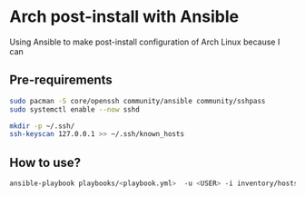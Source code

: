 # Arch post-install with Ansible
Using Ansible to make post-install configuration of Arch Linux because I can

## Pre-requirements

```bash
sudo pacman -S core/openssh community/ansible community/sshpass
sudo systemctl enable --now sshd
```

```bash
mkdir -p ~/.ssh/
ssh-keyscan 127.0.0.1 >> ~/.ssh/known_hosts
```

## How to use?

```bash
ansible-playbook playbooks/<playbook.yml>  -u <USER> -i inventory/hosts --ask-pass --ask-become-pass
```
